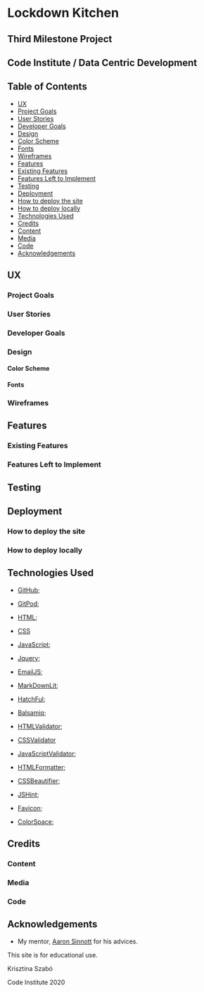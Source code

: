 # Lockdown Kitchen

## Third Milestone Project

## Code Institute / Data Centric Development

## Table of Contents

- [UX](https://github.com/krisztinatxt/lockdown-kitchen-ms3#ux)
- [Project Goals](https://github.com/krisztinatxt/lockdown-kitchen-ms3#project-goals)
- [User Stories](https://github.com/krisztinatxt/lockdown-kitchen-ms3#user-stories)
- [Developer Goals](https://github.com/krisztinatxt/lockdown-kitchen-ms3#developer-goals)
- [Design](https://github.com/krisztinatxt/lockdown-kitchen-ms3#design)
- [Color Scheme](https://github.com/krisztinatxt/lockdown-kitchen-ms3#color-scheme)
- [Fonts](https://github.com/krisztinatxt/lockdown-kitchen-ms3#fonts)
- [Wireframes](https://github.com/krisztinatxt/lockdown-kitchen-ms3#wireframes)
- [Features](https://github.com/krisztinatxt/lockdown-kitchen-ms3#features)
- [Existing Features](https://github.com/krisztinatxt/lockdown-kitchen-ms3#existing-features)
- [Features Left to Implement](https://github.com/krisztinatxt/lockdown-kitchen-ms3#features-left-to-implement)
- [Testing](https://github.com/krisztinatxt/lockdown-kitchen-ms3#testing)
- [Deployment](https://github.com/krisztinatxt/lockdown-kitchen-ms3#deployment)
- [How to deploy the site](https://github.com/krisztinatxt/lockdown-kitchen-ms3#how-to-deploy-the-site)
- [How to deploy locally](https://github.com/krisztinatxt/lockdown-kitchen-ms3#how-to-deploy-locally)
- [Technologies Used](https://github.com/krisztinatxt/lockdown-kitchen-ms3#technologies-used)
- [Credits](https://github.com/krisztinatxt/lockdown-kitchen-ms3#credits)
- [Content](https://github.com/krisztinatxt/lockdown-kitchen-ms3#content)
- [Media](https://github.com/krisztinatxt/lockdown-kitchen-ms3#media)
- [Code](https://github.com/krisztinatxt/lockdown-kitchen-ms3#code)
- [Acknowledgements](https://github.com/krisztinatxt/lockdown-kitchen-ms3#acknowledgements)

## UX

### Project Goals

### User Stories

### Developer Goals

### Design

#### Color Scheme

#### Fonts

### Wireframes

## Features

### Existing Features

### Features Left to Implement

## Testing

## Deployment

### How to deploy the site

### How to deploy locally

## Technologies Used

- [GitHub](https://github.com/);

- [GitPod](https://gitpod.io/);

- [HTML](https://en.wikipedia.org/wiki/HTML5);

- [CSS](https://en.wikipedia.org/wiki/Cascading_Style_Sheets)

- [JavaScript](https://en.wikipedia.org/wiki/JavaScript);

- [Jquery](https://jquery.com/);

- [EmailJS](https://www.emailjs.com/);

- [MarkDownLit](https://dlaa.me/markdownlint/);

- [HatchFul](https://hatchful.shopify.com/);

- [Balsamiq](https://balsamiq.com/);

- [HTMLValidator](https://validator.w3.org/);

- [CSSValidator](https://jigsaw.w3.org/css-validator/)

- [JavaScriptValidator](https://esprima.org/demo/validate.html);

- [HTMLFormatter](https://htmlformatter.com/);

- [CSSBeautifier](https://www.freeformatter.com/css-beautifier.html);

- [JSHint](https://jshint.com/);

- [Favicon](https://www.favicon-generator.org/);

- [ColorSpace](https://mycolor.space/);

## Credits

### Content

### Media

### Code

## Acknowledgements

- My mentor, [Aaron Sinnott](https://github.com/aaronsnig501) for his advices.

This site is for educational use.

Krisztina Szabó

Code Institute
2020

